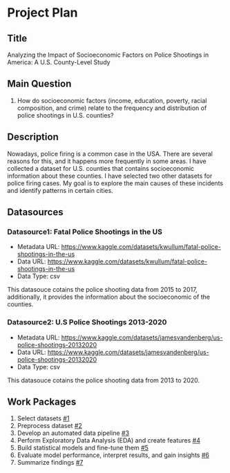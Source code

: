 # Project Plan
## Title
Analyzing the Impact of Socioeconomic Factors on Police Shootings in America: A U.S. County-Level Study
## Main Question

<!-- Think about one main question you want to answer based on the data. -->
1. How do socioeconomic factors (income, education, poverty, racial composition, and crime) relate to the frequency and distribution of police shootings in U.S. counties?

## Description

<!-- Describe your data science project in max. 200 words. Consider writing about why and how you attempt it. -->
Nowadays, police firing is a common case in the USA. There are several reasons for this, and it happens more frequently in some areas. I have collected a dataset for U.S. counties that contains socioeconomic information about these counties. I have selected two other datasets for police firing cases. My goal is to explore the main causes of these incidents and identify patterns in certain cities.

## Datasources

<!-- Describe each datasources you plan to use in a section. Use the prefic "DatasourceX" where X is the id of the datasource. -->

### Datasource1: Fatal Police Shootings in the US

* Metadata URL: https://www.kaggle.com/datasets/kwullum/fatal-police-shootings-in-the-us
* Data URL: https://www.kaggle.com/datasets/kwullum/fatal-police-shootings-in-the-us
* Data Type: csv

This datasouce cotains the police shooting data from 2015 to 2017, additionally, it provides the information about the socioeconomic of the counties.

### Datasource2: U.S Police Shootings 2013-2020

* Metadata URL: https://www.kaggle.com/datasets/jamesvandenberg/us-police-shootings-20132020
* Data URL: https://www.kaggle.com/datasets/jamesvandenberg/us-police-shootings-20132020
* Data Type: csv

This datasouce cotains the police shooting data from 2013 to 2020.

## Work Packages

1. Select datasets [#1][i1]
2. Preprocess dataset [#2][i2]
3. Develop an automated data pipeline [#3][i3]
4. Perform Exploratory Data Analysis (EDA) and create features [#4][i4]
5. Build statistical models and fine-tune them [#5][i5]
6. Evaluate model performance, interpret results, and gain insights [#6][i6]
7. Summarize findings [#7][i7]

[i1]: https://github.com/badhon1512/advanced-data-engineering/issues/1
[i2]: https://github.com/badhon1512/advanced-data-engineering/issues/2
[i3]: https://github.com/badhon1512/advanced-data-engineering/issues/3
[i4]: https://github.com/badhon1512/advanced-data-engineering/issues/4
[i5]: https://github.com/badhon1512/advanced-data-engineering/issues/5
[i6]: https://github.com/badhon1512/advanced-data-engineering/issues/6
[i7]: https://github.com/badhon1512/advanced-data-engineering/issues/7

